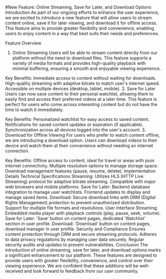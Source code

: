 #New Feature: Online Streaming, Save for Later, and Download Options
Introduction
As part of our ongoing efforts to enhance the user experience, we are excited to introduce a new feature that will allow users to stream content online, save it for later viewing, and download it for offline access. This feature aims to provide greater flexibility and convenience, enabling users to enjoy content in a way that best suits their needs and preferences.

Feature Overview
1. Online Streaming
Users will be able to stream content directly from our platform without the need to download files. This feature supports a variety of media formats and provides high-quality playback with minimal buffering, ensuring a smooth and enjoyable viewing experience.

Key Benefits:
Immediate access to content without waiting for downloads.
High-quality streaming with adaptive bitrate to match user's internet speed.
Accessible on multiple devices (desktop, tablet, mobile).
2. Save for Later
Users can now save content to their personal watchlist, allowing them to easily find and access their preferred videos at a later time. This feature is perfect for users who come across interesting content but do not have the time to watch it immediately.

Key Benefits:
Personalized watchlist for easy access to saved content.
Notifications for saved content updates or expiration (if applicable).
Synchronization across all devices logged into the user's account.
3. Download for Offline Viewing
For users who prefer to watch content offline, we are introducing a download option. Users can download videos to their device and watch them at their convenience without needing an internet connection.

Key Benefits:
Offline access to content, ideal for travel or areas with poor internet connectivity.
Multiple resolution options to manage storage space.
Download management features (pause, resume, delete).
Implementation Details
Technical Specifications
Streaming: Utilizes HLS (HTTP Live Streaming) protocol for adaptive bitrate streaming. Compatible with major web browsers and mobile platforms.
Save for Later: Backend database integration to manage user watchlists. Frontend updates to display and manage saved items.
Download: Secure download links with DRM (Digital Rights Management) protection to prevent unauthorized distribution. Support for multiple file formats and resolutions.
User Interface
Streaming: Embedded media player with playback controls (play, pause, seek, volume).
Save for Later: 'Save' button on content pages, dedicated 'Watchlist' section in user profile.
Download: 'Download' button on content pages, download manager in user profile.
Security and Compliance
Ensures content protection through DRM and secure streaming protocols.
Adheres to data privacy regulations by managing user data securely.
Regular security audits and updates to prevent vulnerabilities.
Conclusion
The introduction of online streaming, save for later, and download options marks a significant enhancement to our platform. These features are designed to provide users with greater flexibility, convenience, and control over their viewing experience. We are confident that these additions will be well-received and look forward to feedback from our user community.

